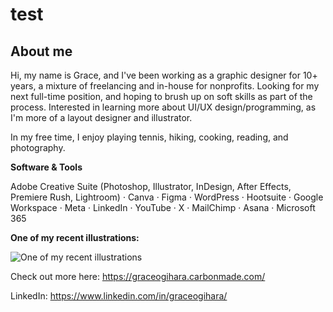 # test
## About me
Hi, my name is Grace, and I've been working as a graphic designer for 10+ years, a mixture  of freelancing and in-house for nonprofits. Looking for my next full-time position, and hoping to brush up on soft skills as part of the process. Interested in learning more about UI/UX design/programming, as I'm more of a layout designer and illustrator. 

In my free time, I enjoy playing tennis, hiking, cooking, reading, and photography.
  
**Software & Tools**

Adobe Creative Suite (Photoshop, Illustrator, InDesign, After Effects, Premiere Rush, Lightroom) · Canva · Figma · WordPress · Hootsuite · Google Workspace · Meta · LinkedIn · YouTube · X · MailChimp · Asana · Microsoft 365

**One of my recent illustrations:** 

![One of my recent illustrations](https://www.cvt.org/wp-content/uploads/Wellness-CVT-H.jpg)


Check out more here: https://graceogihara.carbonmade.com/

LinkedIn: https://www.linkedin.com/in/graceogihara/
